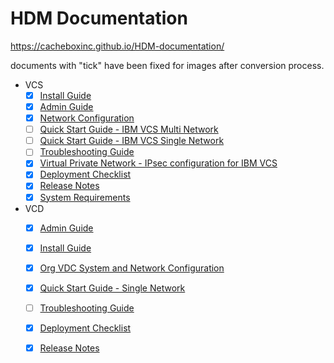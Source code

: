 # HDM Documentation

https://cacheboxinc.github.io/HDM-documentation/

documents with "tick" have been fixed for images after conversion process. 

* VCS
  * [x] [Install Guide](docs/vcs/Install%20Guide/Install%20Guide)
  * [x] [Admin Guide](docs/vcs/Admin%20Guide/Admin%20Guide)
  * [x] [Network Configuration](docs/vcs/Network%20Configuration%20Planning/Network%20Configuration)
  * [ ] [Quick Start Guide - IBM VCS Multi Network ](docs/vcs/Quick%20Start%20Guide%20-%20IBM%20VCS%20-%20Multi%20Network%20/Quick%20Start%20Guide%20-%20IBM%20VCS%20-%20Multi%20Network%20)
  * [ ] [Quick Start Guide - IBM VCS Single Network](docs/vcs/Quick%20Start%20Guide%20-%20IBM%20VCS%20-%20Single%20Network%20-%20Standard-Standalone/Quick%20Start%20Guide%20-%20IBM%20VCS%20-%20%20Single%20Network)
  * [ ] [Troubleshooting Guide](docs/vcs/Troubleshooting%20Guide/Troubleshooting%20Guide)
  * [x] [Virtual Private Network - IPsec configuration for IBM VCS](docs/vcs/Virtual%20Private%20Network%20-%20IPsec%20configuration%20for%20IBM%20VCS/Virtual%20Private%20Network%20-%20IPsec%20configuration%20for%20IBM%20VCS)
  * [x] [Deployment Checklist](docs/vcs/Deployment%20Checklist)
  * [x] [Release Notes](docs/vcs/Release%20Notes)
  * [x] [System Requirements](docs/vcs/System%20Requirements)
* VCD
  * [x] [Admin Guide](docs/vcd/Admin%20Guide/Admin%20Guide)
  * [x] [Install Guide](docs/vcd/install%20guide/Install%20Guide)
  * [x] [Org VDC System and Network Configuration](docs/vcd/Org%20VDC%20System%20and%20Network%20Configuration/Org%20VDC%20System%20and%20Network%20Configuration)
  * [x] [Quick Start Guide - Single Network](docs/vcd/QSG/Quick%20Start%20Guide-Single%20Network)
  * [ ] [Troubleshooting Guide](docs/vcd/Trouble%20Shooting%20Guide/Trouble%20Shooting%20Guide)
  * [x] [Deployment Checklist](docs/vcd/Deployment%20Checklist)
  * [x] [Release Notes](docs/vcd/Release%20Notes)
  
  
